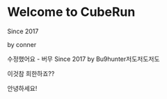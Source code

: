 # Welcome to CubeRun

Since 2017

by conner 

수정했어요 - 버무
Since 2017 by Bu9hunter저도저도저도

이것참 희한하죠??

안녕하세요!
